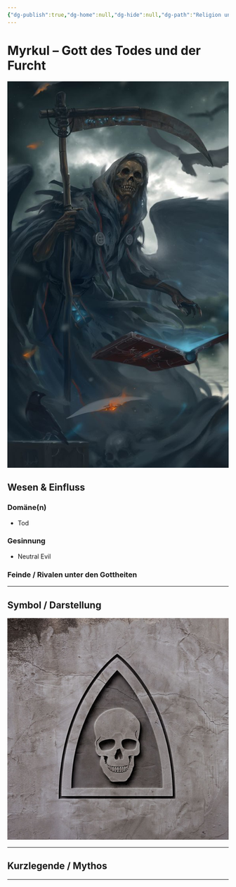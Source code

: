 ```yaml
---
{"dg-publish":true,"dg-home":null,"dg-hide":null,"dg-path":"Religion und Götter/Götter/Myrkul.md","name":"Myrkul","alignment":"NE","domäne":["death"],"symbol":"White human skull","tags":["magic","religion","god"],"permalink":"/religion-und-goetter/goetter/myrkul/","dgPassFrontmatter":true}
---
```



# **Myrkul** – Gott des Todes und der Furcht

![01f863ed0fee77798e7ebf185c862951.webp](/img/user/_Bilder/Gods/Myrkul/01f863ed0fee77798e7ebf185c862951.webp)

## **Wesen & Einfluss**

### Domäne(n)

- Tod

### Gesinnung

- Neutral Evil

### Feinde / Rivalen unter den Gottheiten


---

## Symbol / Darstellung

![myrkul-05.jpg](/img/user/_Bilder/Gods/Myrkul/myrkul-05.jpg)

---

## **Kurzlegende / Mythos**




---
